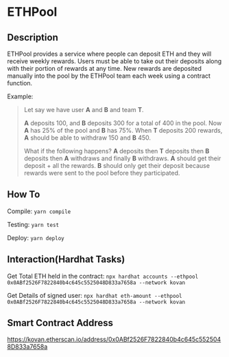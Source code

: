 # ETHPool

## Description

ETHPool provides a service where people can deposit ETH and they will receive weekly rewards.
Users must be able to take out their deposits along with their portion of rewards at any time.
New rewards are deposited manually into the pool by the ETHPool team each week using a contract function.

Example:

> Let say we have user **A** and **B** and team **T**.
>
> **A** deposits 100, and **B** deposits 300 for a total of 400 in the pool. Now **A** has 25% of the pool and **B** has 75%. When **T** deposits 200 rewards, **A** should be able to withdraw 150 and **B** 450.
>
> What if the following happens? **A** deposits then **T** deposits then **B** deposits then **A** withdraws and finally **B** withdraws.
> **A** should get their deposit + all the rewards.
> **B** should only get their deposit because rewards were sent to the pool before they participated.

## How To

Compile: `yarn compile`

Testing: `yarn test`

Deploy: `yarn deploy`

## Interaction(Hardhat Tasks)

Get Total ETH held in the contract: 
`npx hardhat accounts --ethpool 0x0ABf2526F7822840b4c645c5525048D833a7658a --network kovan`

Get Details of signed user:
`npx hardhat eth-amount --ethpool 0x0ABf2526F7822840b4c645c5525048D833a7658a --network kovan`

## Smart Contract Address

https://kovan.etherscan.io/address/0x0ABf2526F7822840b4c645c5525048D833a7658a

